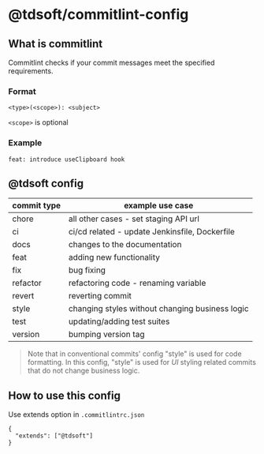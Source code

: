 # @tdsoft/commitlint-config

## What is commitlint

Commitlint checks if your commit messages meet the specified requirements.

### Format
`<type>(<scope>): <subject>`

`<scope>` is optional

### Example
`feat: introduce useClipboard hook`

## @tdsoft config

|commit type|example use case                               |
|-----------|-----------------------------------------------|
|chore      |all other cases - set staging API url          |
|ci         |ci/cd related - update Jenkinsfile, Dockerfile |
|docs       |changes to the documentation                   |
|feat       |adding new functionality                       |
|fix        |bug fixing                                     |
|refactor   |refactoring code - renaming variable           |
|revert     |reverting commit                               |
|style      |changing styles without changing business logic|
|test       |updating/adding test suites                    |
|version    |bumping version tag                            |

> Note that in conventional commits' config "style" is used for code
> formatting. In this config, "style" is used for *UI* styling related
> commits that do not change business logic.

## How to use this config

Use extends option in `.commitlintrc.json`
```
{
  "extends": ["@tdsoft"]
}
```